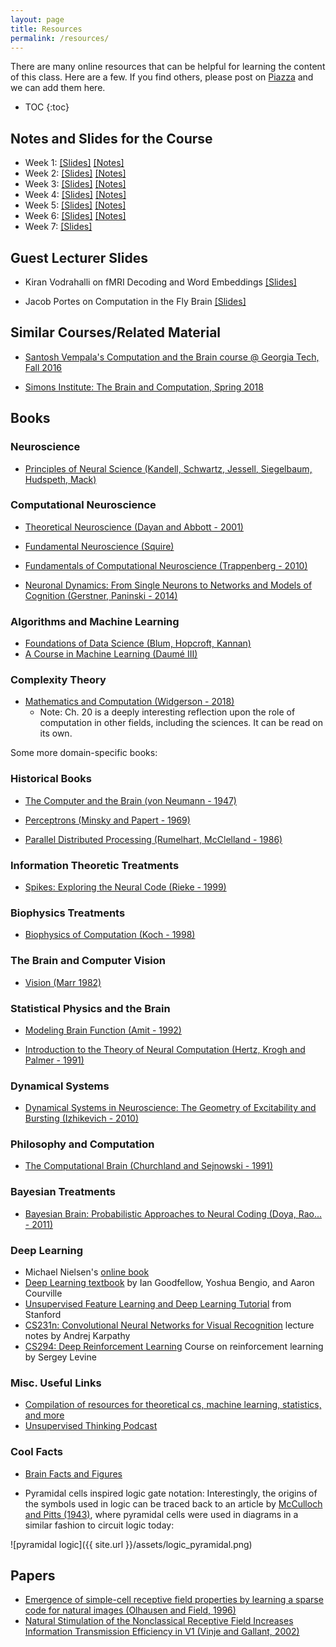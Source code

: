 ```yaml
---
layout: page
title: Resources
permalink: /resources/
---
```


There are many online resources that can be helpful for learning the content of this class. Here are a few.  If you find others, please post on [Piazza](https://piazza.com/columbia/fall2018/comse6998_006_2018_3topicsincomputerscience/) and we can add them here.

* TOC
{:toc}

## Notes and Slides for the Course

* Week 1: [[Slides]](/slides/Lecture1.pptx) [[Notes]](/notes/notes1.pdf)
* Week 2: [[Slides]](/slides/Lecture2.pptx) [[Notes]](/notes/notes2.pdf)
* Week 3: [[Slides]](/slides/Lecture3.pptx) [[Notes]](/notes/notes3.pdf)
* Week 4: [[Slides]](/slides/Lecture4.pptx) [[Notes]](/notes/notes4.pdf)
* Week 5: [[Slides]](/slides/Lecture5.pdf) [[Notes]](/notes/notes5.pdf)
* Week 6: [[Slides]](/slides/Lecture6.pdf) [[Notes]](/notes/notes6.pdf)
* Week 7: [[Slides]](/slides/Lecture7.pdf)

## Guest Lecturer Slides

* Kiran Vodrahalli on fMRI Decoding and Word Embeddings [[Slides]](/slides/vodrahalli_fmri.pdf)

* Jacob Portes on Computation in the Fly Brain [[Slides]](/slides/portes_flybrain.pdf)


## Similar Courses/Related Material

* [Santosh Vempala's Computation and the Brain course @ Georgia Tech, Fall 2016](https://computationandbrain.wordpress.com/)

* [Simons Institute: The Brain and Computation, Spring 2018](https://simons.berkeley.edu/programs/brain2018)

## Books

### Neuroscience

* [Principles of Neural Science (Kandell, Schwartz, Jessell, Siegelbaum, Hudspeth, Mack)](https://neurology.mhmedical.com/book.aspx?bookID=1049)

### Computational Neuroscience 

* [Theoretical Neuroscience (Dayan and Abbott - 2001)](https://www.amazon.com/Theoretical-Neuroscience-Computational-Mathematical-Modeling/dp/0262541858/ref=sr_1_1?s=books&ie=UTF8&qid=1535668549&sr=1-1&keywords=Theoretical+Neuroscience)

* [Fundamental Neuroscience (Squire)](https://www.amazon.com/Fundamental-Neuroscience-Squire/dp/0123858704)

* [Fundamentals of Computational Neuroscience (Trappenberg - 2010)](https://www.amazon.com/Fundamentals-Computational-Neuroscience-Thomas-Trappenberg-ebook/dp/B00F1D7K90)

* [Neuronal Dynamics: From Single Neurons to Networks and Models of Cognition (Gerstner, Paninski - 2014)](https://www.amazon.com/Neuronal-Dynamics-Neurons-Networks-Cognition/dp/1107635195)

### Algorithms and Machine Learning

* [Foundations of Data Science (Blum, Hopcroft, Kannan)](https://www.cs.cornell.edu/jeh/book.pdf)
* [A Course in Machine Learning (Daumé III)](http://ciml.info/)

### Complexity Theory 

* [Mathematics and Computation (Widgerson - 2018)](https://www.math.ias.edu/files/mathandcomp.pdf)
   - Note: Ch. 20 is a deeply interesting reflection upon the role of computation in other fields, including the sciences. It can be read on its own. 

Some more domain-specific books:

### Historical Books

* [The Computer and the Brain (von Neumann - 1947)](https://archive.org/details/TheComputerAndTheBrain)

* [Perceptrons (Minsky and Papert - 1969)](https://www.amazon.com/Perceptrons-Introduction-Computational-Geometry-Expanded/dp/0262631113/ref=sr_1_1?s=books&ie=UTF8&qid=1535669028&sr=1-1&keywords=perceptron+papert)

* [Parallel Distributed Processing (Rumelhart, McClelland - 1986)](https://mitpress.mit.edu/books/parallel-distributed-processing-volume-1)

### Information Theoretic Treatments

* [Spikes: Exploring the Neural Code (Rieke - 1999)](https://mitpress.mit.edu/books/spikes)

### Biophysics Treatments

* [Biophysics of Computation (Koch - 1998)](https://www.amazon.com/Biophysics-Computation-Information-Computational-Neuroscience/dp/0195181999)

### The Brain and Computer Vision

* [Vision (Marr 1982)](https://www.amazon.com/Vision-Computational-Investigation-Representation-Information/dp/0262514621/)

### Statistical Physics and the Brain

* [Modeling Brain Function (Amit - 1992)](https://www.amazon.com/Modeling-Brain-Function-Attractor-Networks/dp/0521421241)

* [Introduction to the Theory of Neural Computation (Hertz, Krogh and Palmer - 1991)](https://www.amazon.com/Introduction-Theory-Neural-Computation-Institute/dp/0201515601/ref=pd_lpo_sbs_14_img_0?_encoding=UTF8&psc=1&refRID=23T7DQP2M4SSSPY4A3KS)

### Dynamical Systems

* [Dynamical Systems in Neuroscience: The Geometry of Excitability and Bursting (Izhikevich - 2010)](
https://www.amazon.com/Dynamical-Systems-Neuroscience-Excitability-Computational/dp/0262514206)

### Philosophy and Computation

* [The Computational Brain (Churchland and Sejnowski - 1991)](https://www.amazon.com/Computational-Brain-Neuroscience/dp/0262031884/ref=sr_1_1?s=books&ie=UTF8&qid=1535668601&sr=1-1&keywords=computational+brain)

### Bayesian Treatments 

* [Bayesian Brain: Probabilistic Approaches to Neural Coding (Doya, Rao... - 2011)](https://www.amazon.com/Bayesian-Brain-Probabilistic-Computational-Neuroscience/dp/0262516012/ref=sr_1_7?s=books&ie=UTF8&qid=1535668690&sr=1-7&keywords=computational+brain)

### Deep Learning

* Michael Nielsen's [online book](http://neuralnetworksanddeeplearning.com)
* [Deep Learning textbook](http://www.deeplearningbook.org/) by Ian Goodfellow, Yoshua Bengio, and Aaron Courville
* [Unsupervised Feature Learning and Deep Learning Tutorial](http://deeplearning.stanford.edu/tutorial/) from Stanford
* [CS231n: Convolutional Neural Networks for Visual Recognition](http://cs231n.github.io/) lecture notes by Andrej Karpathy
* [CS294: Deep Reinforcement Learning](http://rll.berkeley.edu/deeprlcourse/) Course on reinforcement learning by Sergey Levine

### Misc. Useful Links

* [Compilation of resources for theoretical cs, machine learning, statistics, and more](https://kiranvodrahalli.github.io/links/#resources-notes-textbooks-monographs-classes-etc)
* [Unsupervised Thinking Podcast](http://unsupervisedthinkingpodcast.blogspot.com/)

### Cool Facts

* [Brain Facts and Figures](https://faculty.washington.edu/chudler/facts.html)

* Pyramidal cells inspired logic gate notation: Interestingly, the origins of the symbols used in logic can be traced back to an article by [McCulloch and Pitts (1943)](https://link.springer.com/article/10.1007%2FBF02478259), where pyramidal cells were used in diagrams in a similar fashion to circuit logic today: 

![pyramidal logic]({{ site.url }}/assets/logic_pyramidal.png)

## Papers

* [Emergence of simple-cell receptive field properties by learning a sparse code for natural images (Olhausen and Field, 1996)](https://www.nature.com/articles/381607a0)
* [Natural Stimulation of the Nonclassical Receptive Field Increases Information Transmission Efficiency in V1 (Vinje and Gallant, 2002)](http://www.jneurosci.org/content/22/7/2904.short)

